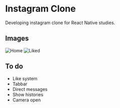 # Instagram Clone
Developing instagram clone for React Native studies.

## Images
![Home](https://user-images.githubusercontent.com/34070817/39961009-c247d5aa-5603-11e8-8472-b6fbc26e6fc1.png)
![Liked](https://user-images.githubusercontent.com/34070817/39961016-fc74e86c-5603-11e8-9f12-7c02cb49f69d.png)



## To do
* Like system
* Tabbar
* Direct messages
* Show histories
* Camera open
